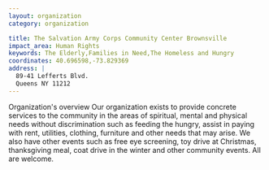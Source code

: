 ```yaml
---
layout: organization
category: organization

title: The Salvation Army Corps Community Center Brownsville
impact_area: Human Rights
keywords: The Elderly,Families in Need,The Homeless and Hungry
coordinates: 40.696598,-73.829369
address: |
  89-41 Lefferts Blvd.
  Queens NY 11212
---
```

Organization's overview
Our organization exists to provide concrete services to the community in the areas of spiritual, mental and physical needs without discrimination such as feeding the hungry, assist in paying with rent, utilities, clothing, furniture and other needs that may arise.  We also have other events such as free eye screening, toy drive at Christmas, thanksgiving meal, coat drive in the winter and other community events.  All are welcome.